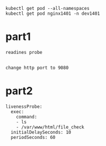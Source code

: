 ```
kubectl get pod --all-namespaces
kubectl get pod nginx1401 -n dev1401
```


# part1
```
readines probe


change http port to 9080

```

# part2
```
livenessProbe:
  exec:
    command:
    - ls
    - /var/www/html/file_check
  initialDelaySeconds: 10
  periodSeconds: 60
```